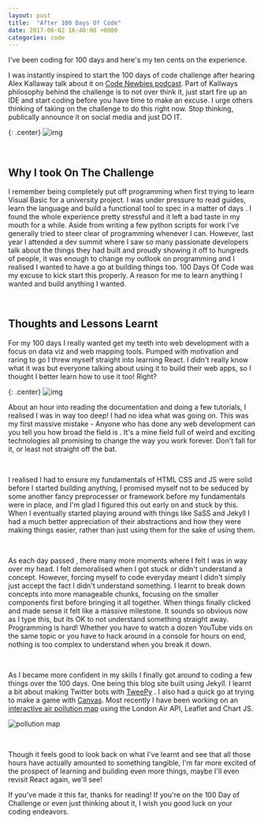 ```yaml
---
layout: post
title:  "After 100 Days Of Code"
date: 2017-06-02 16:40:00 +0000 
categories: code
---
```


I've been coding for 100 days and here's my ten cents on the experience.

I was instantly inspired to start the 100 days of code challenge after hearing Alex Kallaway talk about it on [Code Newbies podcast](http://www.codenewbie.org/podcast). Part of Kallways philosophy behind the challenge is to not over think it, just start fire up an IDE and start coding before you have time to make an excuse. I urge others thinking of taking on the challenge to do this right now. Stop thinking, publically announce it on social media and just DO IT. 

{: .center}
![img](https://i.imgur.com/7524jhl.gif)

<br/>

## Why I took On The Challenge

I remember being completely put off programming when first trying to learn Visual Basic for a university project. I was under pressure to read guides, learn the language and build a functional tool to spec in a matter of days . I found the whole experience pretty stressful and it left a bad taste in my mouth for a while. Aside from writing a few python scripts for work I've generally tried to steer clear of programming whenever I can. However, last year I attended a dev summit where I saw so many passionate developers talk about the things they had built and proudly showing it off to hungreds of people, it was enough to change my outlook on programming and I realised I wanted to have a go at building things too. 100 Days Of Code was my excuse to kick start this properly. A reason for me to learn anything I wanted and build anything I wanted. 

<br/>

## Thoughts and Lessons Learnt

For my 100 days I really wanted get my teeth into web development with a focus on data viz and web mapping tools. Pumped with motivation and raring to go I threw myself straight into learning React. I didn't really know what it was but everyone talking about using it to build their  web apps, so I thought I better learn how to use it too! Right?  

{: .center}
![img](https://media.giphy.com/media/hPPx8yk3Bmqys/giphy.gif)


About an hour into reading the documentation and doing a few tutorials, I realised I was in way too deep! I had no idea what was going on. This was my first massive mistake - Anyone who has done any web development can you tell you how broad the field is . It's a mine field full of weird and exciting technologies all promising to change the way you work forever. Don't fall for it, or least not straight off the bat. 

<br/>

I realised I had to ensure my fundamentals of HTML CSS and JS were solid before I started building anything, I promised myself not to be seduced by some another fancy preprocesser or framework before my fundamentals were in place, and I'm glad I figured this out early on and stuck by this. When I eventually started playing around with things like SaSS and Jekyll I had a much better appreciation of their abstractions and how they were making things easier, rather than just using them for the sake of using them.  

<br/>

As each day passed , there many more moments where I felt I was in way over my head. I felt demoralised when I got stuck or didn't understand a concept. However, forcing myself to code everyday meant I didn't simply just accept the fact I didn't understand something. I learnt to break down concepts into more manageable chunks, focusing on the smaller components first before bringing it all together. When things finally clicked and made sense it felt like a massive milestone. It sounds so obvious now as I type this, but its OK to not understand something straight away. Programming is hard! Whether you have to watch a dozen YouTube vids on the same topic or you have to hack around in a console for hours on end, nothing is too complex to understand when you break it down.

<br/>

As I became more confident in my skills I finally got around to coding a few things over the 100 days. One being this blog  site built using Jekyll. I learnt a bit about making Twitter bots with [TweePy](https://chiubaca.github.io/tutorial/2017/01/31/lightning-tutorial-twitter-emoji-weather-forecast.html) . I also had a quick go at trying to make a game with [Canvas](https://codepen.io/chiubaca/pen/zZxgzJ). Most recently I have been working on an [interactive air pollution map](http://chiubaca.gq/) using the London Air API, Leaflet and Chart JS.


![pollution map](https://i1381.photobucket.com/albums/ah228/chiubaca/ezgif-1-c1261712a2_zpsm6mjozdk.gif) 

<br />

Though it feels good to look back on what I've learnt and see that all those hours have actually amounted to something tangible, I'm far more excited of the prospect of learning and building even more things, maybe I'll even revisit React again, we'll see!

If you've made it this far, thanks for reading! If you're on the 100 Day of Challenge or even just thinking about it, I wish you good luck on your coding endeavors.
